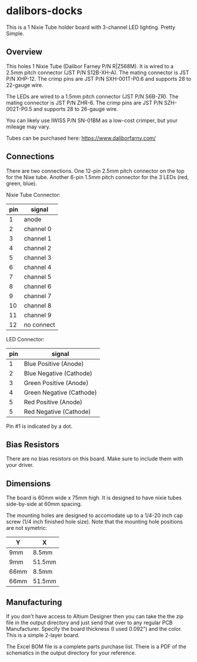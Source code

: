 # dalibors-docks
This is a 1 Nixie Tube holder board with 3-channel LED lighting. Pretty Simple.


## Overview

This holes 1 Nixie Tube (Dalibor Farney P/N R|Z568M). It is wired to a 2.5mm pitch connector (JST P/N S12B-XH-A). The mating connector is JST P/N XHP-12. The crimp pins are JST P/N SXH-001T-P0.6 and supports 28 to 22-gauge wire.

The LEDs are wired to a 1.5mm pitch connector (JST P/N S6B-ZR). The mating connector is JST P/N ZHR-6. The crimp pins are JST P/N SZH-002T-P0.5 and supports 28 to 26-gauge wire.

You can likely use IWISS P/N SN-01BM as a low-cost crimper, but your mileage may vary.

Tubes can be purchased here: https://www.daliborfarny.com/


## Connections

There are two connections. One 12-pin 2.5mm pitch connector on the top for the Nixe tube. Another 6-pin 1.5mm pitch connector for the 3 LEDs (red, green, blue).

Nixie Tube Connector:

|pin|signal|
|----|----|
|1|anode|
|2|channel 0|
|3|channel 1|
|4|channel 2|
|5|channel 3|
|6|channel 4|
|7|channel 5|
|8|channel 6|
|9|channel 7|
|10|channel 8|
|11|channel 9|
|12|no connect|


LED Connector:

|pin|signal|
|----|----|
|1|Blue Positive (Anode)|
|2|Blue Negative (Cathode)|
|3|Green Positive (Anode)|
|4|Green Negative (Cathode)|
|5|Red Positive (Anode)|
|5|Red Negative (Cathode)|

Pin #1 is indicated by a dot.

## Bias Resistors

There are no bias resistors on this board. Make sure to include them with your driver.

## Dimensions

The board is 60mm wide x 75mm high. It is designed to have nixie tubes side-by-side at 60mm spacing.

The mounting holes are designed to accomodate up to a 1/4-20 inch cap screw (1/4 inch finished hole size). Note that the mounting hole positions are not symetric:

|Y|X|
|-----|-----|
|9mm |8.5mm|
|9mm |51.5mm|
|66mm |8.5mm|
|66mm |51.5mm|


## Manufacturing

If you don't have access to Altium Designer then you can take the the zip file in the output directory and just send that over to any regular PCB Manufacturer. Specify the board thickness (I used 0.092") and the color. This is a simple 2-layer board.

The Excel BOM file is a complete parts purchase list. There is a PDF of the schematics in the output directory for your reference.
